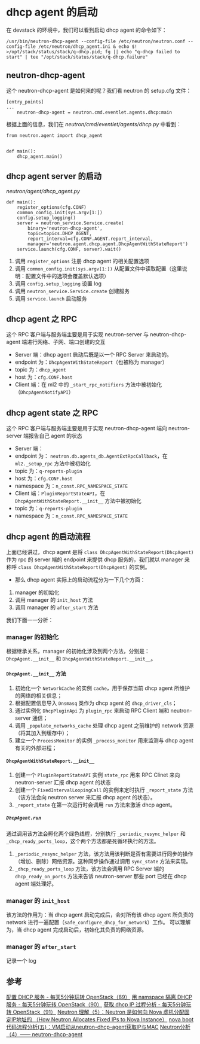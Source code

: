 # dhcp agent 的启动

在 devstack 的环境中，我们可以看到启动 dhcp agent 的命令如下：

```
/usr/bin/neutron-dhcp-agent --config-file /etc/neutron/neutron.conf --config-file /etc/neutron/dhcp_agent.ini & echo $! >/opt/stack/status/stack/q-dhcp.pid; fg || echo "q-dhcp failed to start" | tee "/opt/stack/status/stack/q-dhcp.failure"
```

## neutron-dhcp-agent

这个 neutron-dhcp-agent 是如何来的呢？我们看 neutron 的 setup.cfg 文件：

```
[entry_points]
...
    neutron-dhcp-agent = neutron.cmd.eventlet.agents.dhcp:main
```

根据上面的信息，我们在 _neutron/cmd/eventlet/agents/dhcp.py_ 中看到：

```
from neutron.agent import dhcp_agent


def main():                                                                                                                                                            
    dhcp_agent.main()
```

## dhcp agent server 的启动

_neutron/agent/dhcp\_agent.py_

```
def main():
    register_options(cfg.CONF)
    common_config.init(sys.argv[1:])
    config.setup_logging()
    server = neutron_service.Service.create(
        binary='neutron-dhcp-agent',
        topic=topics.DHCP_AGENT,
        report_interval=cfg.CONF.AGENT.report_interval,
        manager='neutron.agent.dhcp.agent.DhcpAgentWithStateReport')
    service.launch(cfg.CONF, server).wait()
```

1. 调用 `register_options` 注册 dhcp agent 的相关配置选项
2. 调用 `common_config.init(sys.argv[1:])` 从配置文件中读取配置（这里说明：配置文件中的选项会覆盖默认选项）
3. 调用 `config.setup_logging` 设置 log 
4. 调用 `neutron_service.Service.create` 创建服务
5. 调用 `service.launch` 启动服务

## dhcp agent 之 RPC

这个 RPC 客户端与服务端主要是用于实现 neutron-server 与 neutron-dhcp-agent 端进行网络、子网、端口创建的交互

* Server 端：dhcp agent 启动后既是以一个 RPC Server 来启动的。
 * endpoint 为：`DhcpAgentWithStateReport`（也被称为 manager）
 * topic 为：`dhcp_agent`
 * host 为：`cfg.CONF.host`
* Client 端：在 ml2 中的 `_start_rpc_notifiers` 方法中被初始化（`DhcpAgentNotifyAPI`）

## dhcp agent state 之 RPC

这个 RPC 客户端与服务端主要是用于实现 neutron-dhcp-agent 端向 neutron-server 端报告自己 agent 的状态

* Server 端：
 * endpoint 为： `neutron.db.agents_db.AgentExtRpcCallback`，在 `ml2._setup_rpc` 方法中被初始化
 * topic 为：`q-reports-plugin`
 * host 为：`cfg.CONF.host`
 * namespace 为：`n_const.RPC_NAMESPACE_STATE`
* Client 端：`PluginReportStateAPI`，在 `DhcpAgentWithStateReport.__init__` 方法中被初始化
 * topic 为：`q-reports-plugin`
 * namespace 为：`n_const.RPC_NAMESPACE_STATE`

## dhcp agent 的启动流程

上面已经讲过，dhcp agent 是将 `class DhcpAgentWithStateReport(DhcpAgent)` 作为 rpc 的 server 端的 endpoint 来提供 dhcp 服务的，我们就以 manager 来称呼 `class DhcpAgentWithStateReport(DhcpAgent)` 的实例。

* 那么 dhcp agent 实际上的启动流程分为一下几个方面：
 1. manager 的初始化
 2. 调用 manager 的 `init_host` 方法
 3. 调用 manager 的 `after_start` 方法

我们下面一一分析：

### manager 的初始化

根据继承关系，manager 的初始化涉及到两个方法，分别是：`DhcpAgent.__init__` 和 `DhcpAgentWithStateReport.__init__`。

#### `DhcpAgent.__init__` 方法

1. 初始化一个 `NetworkCache` 的实例 `cache`，用于保存当前 dhcp agent 所维护的网络的相关信息；
2. 根据配置信息导入 `Dnsmasq` 类作为 dhcp agent 的 `dhcp_driver_cls`；
3. 通过实例化 `DhcpPluginApi` 为 `plugin_rpc` 来启动 RPC Client 端和 neutron-server 通信；
4. 调用 `_populate_networks_cache` 处理 dhcp agent 之前维护的 network 资源（将其加入到缓存中）；
5. 建立一个 `ProcessMonitor` 的实例 `_process_monitor` 用来监测与 dhcp agent 有关的外部进程；

#### `DhcpAgentWithStateReport.__init__`

1. 创建一个 `PluginReportStateAPI` 实例 `state_rpc` 用来 RPC Clinet 来向 neutron-server 汇报 dhcp agent 的状态
2. 创建一个 `FixedIntervalLoopingCall` 的实例来定时执行 `_report_state` 方法（该方法会向 neutron server 来汇报 dhcp agent 的状态）。
3. `_report_state` 在第一次运行时会调用 `run` 方法来激活 dhcp agent。

##### `DhcpAgent.run`

通过调用该方法会孵化两个绿色线程，分别执行 `_periodic_resync_helper` 和 `_dhcp_ready_ports_loop`，这个两个方法都是死循环执行的方法。

1. `_periodic_resync_helper` 方法，该方法用该判断是否有需要进行同步的操作（增加、删除）网络资源。这种同步操作通过调用 `sync_state` 方法来实现。
2. `_dhcp_ready_ports_loop` 方法，该方法会调用 RPC Server 端的 `dhcp_ready_on_ports` 方法来告诉 neutron-server 那些 port 已经在 dhcp agent 端处理好。

### manager 的 `init_host`

该方法的作用为：当 dhcp agent 启动完成后，会对所有该 dhcp agent 所负责的 network 进行一遍配置（`safe_configure_dhcp_for_network`）工作。
可以理解为，当 dhcp agent 完成启动后，初始化其负责的网络资源。

### manager 的 `after_start`

记录一个 log

## 参考

[配置 DHCP 服务 - 每天5分钟玩转 OpenStack（89）](http://www.cnblogs.com/CloudMan6/p/5887364.html)
[用 namspace 隔离 DHCP 服务 - 每天5分钟玩转 OpenStack（90）](http://www.cnblogs.com/CloudMan6/p/5894891.html)
[获取 dhcp IP 过程分析 - 每天5分钟玩转 OpenStack（91）](http://www.cnblogs.com/CloudMan6/p/5905996.html)
[Neutron 理解（5）：Neutron 是如何向 Nova 虚机分配固定IP地址的 （How Neutron Allocates Fixed IPs to Nova Instance）](http://www.cnblogs.com/sammyliu/p/4419195.html)
[nova boot代码流程分析(五)：VM启动从neutron-dhcp-agent获取IP与MAC](http://blog.csdn.net/gj19890923/article/details/51558598)
[Neutron分析（4）—— neutron-dhcp-agent](http://www.cnblogs.com/feisky/p/3848889.html)